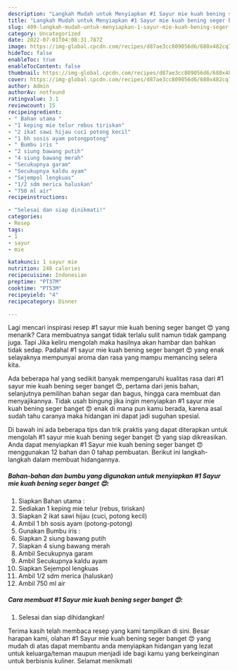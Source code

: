 ```yaml
---
description: "Langkah Mudah untuk Menyiapkan #1 Sayur mie kuah bening seger banget 😍 yang Lezat Sekali, Buat Buka Puasa Bikin Ngiler"
title: "Langkah Mudah untuk Menyiapkan #1 Sayur mie kuah bening seger banget 😍 yang Lezat Sekali, Buat Buka Puasa Bikin Ngiler"
slug: 409-langkah-mudah-untuk-menyiapkan-1-sayur-mie-kuah-bening-seger-banget-yang-lezat-sekali-buat-buka-puasa-bikin-ngiler
category: Uncategorized
date: 2022-07-01T04:08:31.787Z
image: https://img-global.cpcdn.com/recipes/d87ae3cc809056d6/680x482cq70/1-sayur-mie-kuah-bening-seger-banget-foto-resep-utama.jpg
hideToc: false
enableToc: true
enableTocContent: false
thumbnail: https://img-global.cpcdn.com/recipes/d87ae3cc809056d6/680x482cq70/1-sayur-mie-kuah-bening-seger-banget-foto-resep-utama.jpg
cover: https://img-global.cpcdn.com/recipes/d87ae3cc809056d6/680x482cq70/1-sayur-mie-kuah-bening-seger-banget-foto-resep-utama.jpg
author: Admin
authorAv: notfound
ratingvalue: 3.1
reviewcount: 15
recipeingredient:
- " Bahan utama "
- "1 keping mie telur rebus tiriskan"
- "2 ikat sawi hijau cuci potong kecil"
- "1 bh sosis ayam potongpotong"
- " Bumbu iris "
- "2 siung bawang putih"
- "4 siung bawang merah"
- "Secukupnya garam"
- "Secukupnya kaldu ayam"
- "Sejempol lengkuas"
- "1/2 sdm merica haluskan"
- "750 ml air"
recipeinstructions:

- "Selesai dan siap dinikmati!"
categories:
- Resep
tags:
- 1
- sayur
- mie

katakunci: 1 sayur mie 
nutrition: 248 calories
recipecuisine: Indonesian
preptime: "PT37M"
cooktime: "PT53M"
recipeyield: "4"
recipecategory: Dinner

---
```



Lagi mencari inspirasi resep #1 sayur mie kuah bening seger banget 😍 yang menarik? Cara membuatnya sangat tidak terlalu sulit namun tidak gampang juga. Tapi Jika keliru mengolah maka hasilnya akan hambar dan bahkan tidak sedap. Padahal #1 sayur mie kuah bening seger banget 😍 yang enak selayaknya mempunyai aroma dan rasa yang mampu memancing selera kita.


Ada beberapa hal yang sedikit banyak mempengaruhi kualitas rasa dari #1 sayur mie kuah bening seger banget 😍, pertama dari jenis bahan, selanjutnya pemilihan bahan segar dan bagus, hingga cara membuat dan menyajikannya. Tidak usah bingung jika ingin menyiapkan #1 sayur mie kuah bening seger banget 😍 enak di mana pun kamu berada, karena asal sudah tahu caranya maka hidangan ini dapat jadi suguhan spesial.




Di bawah ini ada beberapa tips dan trik praktis yang dapat diterapkan untuk mengolah #1 sayur mie kuah bening seger banget 😍 yang siap dikreasikan. Anda dapat menyiapkan #1 Sayur mie kuah bening seger banget 😍 menggunakan 12 bahan dan 0 tahap pembuatan. Berikut ini langkah-langkah dalam membuat hidangannya.

<!--inarticleads1-->

##### Bahan-bahan dan bumbu yang digunakan untuk menyiapkan #1 Sayur mie kuah bening seger banget 😍:

1. Siapkan  Bahan utama :
1. Sediakan 1 keping mie telur (rebus, tiriskan)
1. Siapkan 2 ikat sawi hijau (cuci, potong kecil)
1. Ambil 1 bh sosis ayam (potong-potong)
1. Gunakan  Bumbu iris :
1. Siapkan 2 siung bawang putih
1. Siapkan 4 siung bawang merah
1. Ambil Secukupnya garam
1. Ambil Secukupnya kaldu ayam
1. Siapkan Sejempol lengkuas
1. Ambil 1/2 sdm merica (haluskan)
1. Ambil 750 ml air




<!--inarticleads2-->

##### Cara membuat #1 Sayur mie kuah bening seger banget 😍:


1. Selesai dan siap dihidangkan!



Terima kasih telah membaca resep yang kami tampilkan di sini. Besar harapan kami, olahan #1 Sayur mie kuah bening seger banget 😍 yang mudah di atas dapat membantu anda menyiapkan hidangan yang lezat untuk keluarga/teman maupun menjadi ide bagi kamu yang berkeinginan untuk berbisnis kuliner. Selamat menikmati
